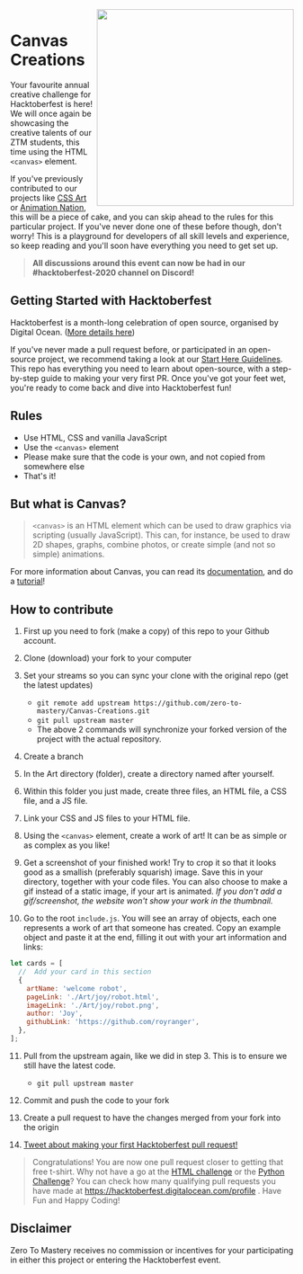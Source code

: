 <img src="https://cdn.discordapp.com/attachments/743608750635483297/760576141291028500/CANVAS.png" width="350" align="right"/>

# Canvas Creations

Your favourite annual creative challenge for Hacktoberfest is here! We will once again be showcasing the creative talents of our ZTM students, this time using the HTML `<canvas>` element.

If you've previously contributed to our projects like [CSS Art](https://github.com/zero-to-mastery/CSS-Art-Hacktoberfest-Edition) or [Animation Nation](https://github.com/zero-to-mastery/Animation-Nation), this will be a piece of cake, and you can skip ahead to the rules for this particular project. If you've never done one of these before though, don't worry! This is a playground for developers of all skill levels and experience, so keep reading and you'll soon have everything you need to get set up.

> **All discussions around this event can now be had in our #hacktoberfest-2020 channel on Discord!**

## Getting Started with Hacktoberfest

Hacktoberfest is a month-long celebration of open source, organised by Digital Ocean. ([More details here](https://github.com/zero-to-mastery/coding_challenge-31/blob/master/README.md#what-is-hacktoberfest))

If you've never made a pull request before, or participated in an open-source project, we recommend taking a look at our [Start Here Guidelines](https://github.com/zero-to-mastery/start-here-guidelines). This repo has everything you need to learn about open-source, with a step-by-step guide to making your very first PR.
Once you've got your feet wet, you're ready to come back and dive into Hacktoberfest fun!

## Rules

- Use HTML, CSS and vanilla JavaScript
- Use the `<canvas>` element
- Please make sure that the code is your own, and not copied from somewhere else
- That's it!

## But what is Canvas?

> `<canvas>` is an HTML element which can be used to draw graphics via scripting (usually JavaScript). This can, for instance, be used to draw 2D shapes, graphs, combine photos, or create simple (and not so simple) animations.

For more information about Canvas, you can read its [documentation](https://developer.mozilla.org/en-US/docs/Web/API/Canvas_API), and do a [tutorial](https://developer.mozilla.org/en-US/docs/Web/API/Canvas_API/Tutorial)!

## How to contribute

1. First up you need to fork (make a copy) of this repo to your Github account.

2. Clone (download) your fork to your computer

3. Set your streams so you can sync your clone with the original repo (get the latest updates)

   - `git remote add upstream https://github.com/zero-to-mastery/Canvas-Creations.git`
   - `git pull upstream master`
   - The above 2 commands will synchronize your forked version of the project with the actual repository.

4. Create a branch

5. In the Art directory (folder), create a directory named after yourself.

6. Within this folder you just made, create three files, an HTML file, a CSS file, and a JS file.

7. Link your CSS and JS files to your HTML file.

8. Using the `<canvas>` element, create a work of art! It can be as simple or as complex as you like!

9. Get a screenshot of your finished work! Try to crop it so that it looks good as a smallish (preferably squarish) image. Save this in your directory, together with your code files. You can also choose to make a gif instead of a static image, if your art is animated.
   _If you don't add a gif/screenshot, the website won't show your work in the thumbnail._

10. Go to the root `include.js`. You will see an array of objects, each one represents a work of art that someone has created. Copy an example object and paste it at the end, filling it out with your art information and links:

```js
let cards = [
  //  Add your card in this section
  {
    artName: 'welcome robot',
    pageLink: './Art/joy/robot.html',
    imageLink: './Art/joy/robot.png',
    author: 'Joy',
    githubLink: 'https://github.com/royranger',
  },
];
```

11. Pull from the upstream again, like we did in step 3. This is to ensure we still have the latest code.

    - `git pull upstream master`

12. Commit and push the code to your fork

13. Create a pull request to have the changes merged from your fork into the origin

14. [Tweet about making your first Hacktoberfest pull request!](https://ctt.ac/ks767)

> Congratulations! You are now one pull request closer to getting that free t-shirt. Why not have a go at the [HTML challenge](https://github.com/zero-to-mastery/Keiko-Corp) or the [Python Challenge](https://github.com/zero-to-mastery/ascii-art)? You can check how many qualifying pull requests you have made at <https://hacktoberfest.digitalocean.com/profile> .
> Have Fun and Happy Coding!

## Disclaimer

Zero To Mastery receives no commission or incentives for your participating in either this project or entering the Hacktoberfest event.
